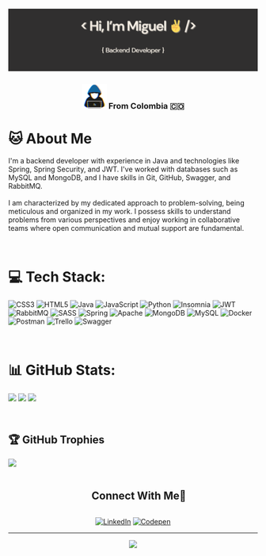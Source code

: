 ![Banner me](https://github.com/miguelmartin90/miguelmartin90/blob/60bce57a22433b1b1961794dfe79e2c69d67e07e/Banner_me.png)

<!--  -->

<h3 align="center"><picture><img src = "https://github.com/0xAbdulKhalid/0xAbdulKhalid/raw/main/assets/mdImages/about_me.gif" width = 50px></picture> From Colombia 🇨🇴</h3>

# :cat: About Me

I'm a backend developer with experience in Java and technologies like Spring, Spring Security, and JWT. I've worked with databases such as MySQL and MongoDB, and I have skills in Git, GitHub, Swagger, and RabbitMQ.<br><br>I am characterized by my dedicated approach to problem-solving, being meticulous and organized in my work. I possess skills to understand problems from various perspectives and enjoy working in collaborative teams where open communication and mutual support are fundamental.

<br>

# 💻 Tech Stack:
![CSS3](https://img.shields.io/badge/css3-%231572B6.svg?style=for-the-badge&logo=css3&logoColor=white) ![HTML5](https://img.shields.io/badge/html5-%23E34F26.svg?style=for-the-badge&logo=html5&logoColor=white) ![Java](https://img.shields.io/badge/java-%23ED8B00.svg?style=for-the-badge&logo=openjdk&logoColor=white) ![JavaScript](https://img.shields.io/badge/javascript-%23323330.svg?style=for-the-badge&logo=javascript&logoColor=%23F7DF1E) ![Python](https://img.shields.io/badge/python-3670A0?style=for-the-badge&logo=python&logoColor=ffdd54) ![Insomnia](https://img.shields.io/badge/Insomnia-black?style=for-the-badge&logo=insomnia&logoColor=5849BE) ![JWT](https://img.shields.io/badge/JWT-black?style=for-the-badge&logo=JSON%20web%20tokens) ![RabbitMQ](https://img.shields.io/badge/rabbitmq-FF6600?style=for-the-badge&logo=rabbitmq&logoColor=white) ![SASS](https://img.shields.io/badge/SASS-hotpink.svg?style=for-the-badge&logo=SASS&logoColor=white) ![Spring](https://img.shields.io/badge/spring-%236DB33F.svg?style=for-the-badge&logo=spring&logoColor=white) ![Apache](https://img.shields.io/badge/apache-%23D42029.svg?style=for-the-badge&logo=apache&logoColor=white) ![MongoDB](https://img.shields.io/badge/MongoDB-%234ea94b.svg?style=for-the-badge&logo=mongodb&logoColor=white) ![MySQL](https://img.shields.io/badge/mysql-%2300000f.svg?style=for-the-badge&logo=mysql&logoColor=white) ![Docker](https://img.shields.io/badge/docker-%230db7ed.svg?style=for-the-badge&logo=docker&logoColor=white) ![Postman](https://img.shields.io/badge/Postman-FF6C37?style=for-the-badge&logo=postman&logoColor=white) ![Trello](https://img.shields.io/badge/Trello-%23026AA7.svg?style=for-the-badge&logo=Trello&logoColor=white) ![Swagger](https://img.shields.io/badge/-Swagger-%23Clojure?style=for-the-badge&logo=swagger&logoColor=white)

<br>

# 📊 GitHub Stats:
![](https://github-readme-stats.vercel.app/api?username=miguelmartin90&theme=calm&hide_border=false&include_all_commits=false&count_private=false)
![](https://github-readme-streak-stats.herokuapp.com/?user=miguelmartin90&theme=calm&hide_border=false)
![](https://github-readme-stats.vercel.app/api/top-langs/?username=miguelmartin90&theme=calm&hide_border=false&include_all_commits=false&count_private=false&layout=compact)

<br>

## 🏆 GitHub Trophies
![](https://github-profile-trophy.vercel.app/?username=miguelmartin90&theme=monokai&no-frame=false&no-bg=true&margin-w=4)

<!-- Connect with me -->
<!--h2 without bottom border-->
<div align="center" id="user-content-toc">
  <ul align="center">
    <summary ><h2 align="center" style="display: inline-block">Connect With Me🤝</h2></summary>
  </ul>
</div>

<div align="center">
  
[![LinkedIn](https://img.shields.io/badge/LinkedIn-%230077B5.svg?logo=linkedin&logoColor=white)](https://linkedin.com/in/miguel-martinm) [![Codepen](https://img.shields.io/badge/Codepen-000000?style=for-the-badge&logo=codepen&logoColor=white)](https://codepen.io/miguelmartinm) 

<div/>


---
[![](https://visitcount.itsvg.in/api?id=miguelmartin90&icon=5&color=0)](https://visitcount.itsvg.in)

<!-- Proudly created with GPRM ( https://gprm.itsvg.in ) -->
